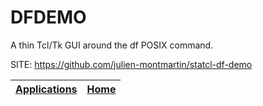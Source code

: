 # DFDEMO
 
 A thin Tcl/Tk GUI around the df POSIX command.
 
 SITE: https://github.com/julien-montmartin/statcl-df-demo

 | [Applications](https://portable-linux-apps.github.io/apps.html) | [Home](https://portable-linux-apps.github.io)
 | --- | --- |
